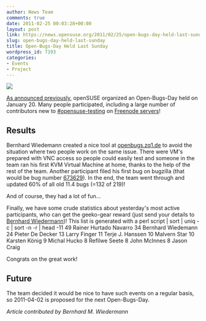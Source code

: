 ```yaml
---
author: News Team
comments: true
date: 2011-02-25 00:03:28+00:00
layout: post
link: https://news.opensuse.org/2011/02/25/open-bugs-day-held-last-sunday/
slug: open-bugs-day-held-last-sunday
title: Open-Bugs-Day Held Last Sunday
wordpress_id: 7193
categories:
- Events
- Project
---
```


![](//counter.opensuse.org/)


[As announced previously](//news.opensuse.org/2011/02/16/open-bugs-day-on-sunday-the-20th-of-february/), openSUSE organized an Open-Bugs-Day held on January 20. Many people participated, including a large number of contributors new to [#opensuse-testing](irc://irc.freenode.net/opensuse-testing) on [Freenode servers](//freenode.net/)!



## Results


Bernhard Wiedemann created a nice tool at [openbugs.zq1.de](//openbugs.zq1.de/) to avoid the situation where two people work on the same issue. There were VM's prepared with VNC access so people could easily test and someone in the team ran his first KVM Virtual Machine at home, thanks to the help of the rest of the team. Another participant filed his first bug on bugzilla (that would be bug number [673629](https://bugzilla.novell.com/show_bug.cgi?id=673629)). In the end, the team went through and updated 60% of all old 11.4 bugs (=132 of 219)!



And of course, they had a lot of fun...



Finally, we have some crude statistics about yesterday's most active participants, who can get the geeko-gear reward (just send your details to [Bernhard Wiedermann](//en.opensuse.org/User:Bmwiedemann))!
This list is generated with a perl script | sort | uniq -c | sort -n -r | head -11
     49 Rainer Hurtado Navarro
     34 Bernhard Wiedemann
     24 Pieter De Decker
     13 Larry Finger
     11 Terje J. Hanssen
     10 Malvern Star
     10 Karsten König
      9 Michal Hucko
      8 Refilwe Seete
      8 John McInnes
      8 Jason Craig



Congrats on the great work!



## Future


The team decided it would be nice to have such events on a regular basis, so 2011-04-02 is proposed for the next Open-Bugs-Day.

_Article contributed by Bernhard M. Wiedermann_
